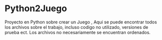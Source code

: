 # Python2Juego
 Proyecto en Python sobre crear un Juego , Aqui se puede encontrar todos los archivos sobre el trabajo, incluso codigo no utilizado, versiones de prueba ect. Los archivos no necesariamente se encuentran ordenados.
